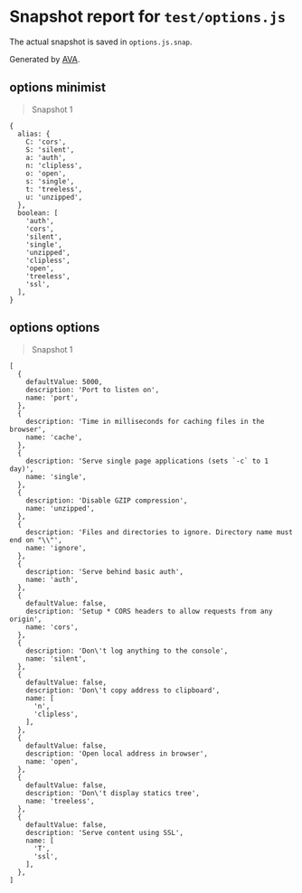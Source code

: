 # Snapshot report for `test/options.js`

The actual snapshot is saved in `options.js.snap`.

Generated by [AVA](https://ava.li).

## options minimist

> Snapshot 1

    {
      alias: {
        C: 'cors',
        S: 'silent',
        a: 'auth',
        n: 'clipless',
        o: 'open',
        s: 'single',
        t: 'treeless',
        u: 'unzipped',
      },
      boolean: [
        'auth',
        'cors',
        'silent',
        'single',
        'unzipped',
        'clipless',
        'open',
        'treeless',
        'ssl',
      ],
    }

## options options

> Snapshot 1

    [
      {
        defaultValue: 5000,
        description: 'Port to listen on',
        name: 'port',
      },
      {
        description: 'Time in milliseconds for caching files in the browser',
        name: 'cache',
      },
      {
        description: 'Serve single page applications (sets `-c` to 1 day)',
        name: 'single',
      },
      {
        description: 'Disable GZIP compression',
        name: 'unzipped',
      },
      {
        description: 'Files and directories to ignore. Directory name must end on "\\"',
        name: 'ignore',
      },
      {
        description: 'Serve behind basic auth',
        name: 'auth',
      },
      {
        defaultValue: false,
        description: 'Setup * CORS headers to allow requests from any origin',
        name: 'cors',
      },
      {
        description: 'Don\'t log anything to the console',
        name: 'silent',
      },
      {
        defaultValue: false,
        description: 'Don\'t copy address to clipboard',
        name: [
          'n',
          'clipless',
        ],
      },
      {
        defaultValue: false,
        description: 'Open local address in browser',
        name: 'open',
      },
      {
        defaultValue: false,
        description: 'Don\'t display statics tree',
        name: 'treeless',
      },
      {
        defaultValue: false,
        description: 'Serve content using SSL',
        name: [
          'T',
          'ssl',
        ],
      },
    ]
